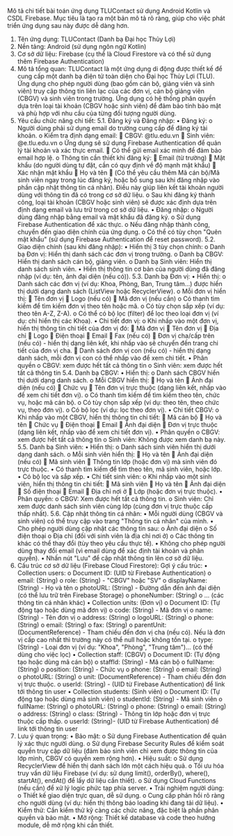 Mô tả chi tiết bài toán ứng dụng TLUContact sử dụng Android Kotlin và CSDL Firebase. Mục tiêu là tạo ra một bản mô tả rõ ràng, giúp cho việc phát triển ứng dụng sau này được dễ dàng hơn.
1. Tên ứng dụng: TLUContact (Danh bạ Đại học Thủy Lợi)
2. Nền tảng: Android (sử dụng ngôn ngữ Kotlin)
3. Cơ sở dữ liệu: Firebase (cụ thể là Cloud Firestore và có thể sử dụng thêm Firebase Authentication)
4. Mô tả tổng quan:
TLUContact là một ứng dụng di động được thiết kế để cung cấp một danh bạ điện tử toàn diện cho Đại học Thủy Lợi (TLU). Ứng dụng cho phép người dùng (bao gồm cán bộ, giảng viên và sinh viên) truy cập thông tin liên lạc của các đơn vị, cán bộ giảng viên (CBGV) và sinh viên trong trường. Ứng dụng có hệ thống phân quyền dựa trên loại tài khoản (CBGV hoặc sinh viên) để đảm bảo tính bảo mật và phù hợp với nhu cầu của từng đối tượng người dùng.
5. Yêu cầu chức năng chi tiết:
5.1. Đăng ký và Đăng nhập:
•	Đăng ký:
o	Người dùng phải sử dụng email do trường cung cấp để đăng ký tài khoản.
o	Kiểm tra định dạng email: 
	CBGV: @tlu.edu.vn
	Sinh viên: @e.tlu.edu.vn
o	Ứng dụng sẽ sử dụng Firebase Authentication để quản lý tài khoản và xác thực email. 
	Có thể gửi email xác minh để đảm bảo email hợp lệ.
o	Thông tin cần thiết khi đăng ký: 
	Email (từ trường)
	Mật khẩu (do người dùng tự đặt, cần có quy định về độ mạnh mật khẩu)
	Xác nhận mật khẩu
	Họ và tên
	(Có thể yêu cầu thêm Mã cán bộ/Mã sinh viên ngay trong lúc đăng ký, hoặc bổ sung sau khi đăng nhập vào phần cập nhật thông tin cá nhân). Điều này giúp liên kết tài khoản người dùng với thông tin đã có trong cơ sở dữ liệu.
o	Sau khi đăng ký thành công, loại tài khoản (CBGV hoặc sinh viên) sẽ được xác định dựa trên định dạng email và lưu trữ trong cơ sở dữ liệu.
•	Đăng nhập:
o	Người dùng đăng nhập bằng email và mật khẩu đã đăng ký.
o	Sử dụng Firebase Authentication để xác thực.
o	Nếu đăng nhập thành công, chuyển đến giao diện chính của ứng dụng.
o	Có thể có tùy chọn "Quên mật khẩu" (sử dụng Firebase Authentication để reset password).
5.2. Giao diện chính (sau khi đăng nhập):
•	Hiển thị 3 tùy chọn chính: 
o	Danh bạ Đơn vị: Hiển thị danh sách các đơn vị trong trường.
o	Danh bạ CBGV: Hiển thị danh sách cán bộ, giảng viên.
o	Danh bạ Sinh viên: Hiển thị danh sách sinh viên.
•	Hiển thị thông tin cơ bản của người dùng đã đăng nhập (ví dụ: tên, ảnh đại diện (nếu có)).
5.3. Danh bạ Đơn vị:
•	Hiển thị: 
o	Danh sách các đơn vị (ví dụ: Khoa, Phòng, Ban, Trung tâm...) được hiển thị dưới dạng danh sách (ListView hoặc RecyclerView).
o	Mỗi đơn vị hiển thị: 
	Tên đơn vị
	Logo (nếu có)
	Mã đơn vị (nếu cần)
o	Có thanh tìm kiếm để tìm kiếm đơn vị theo tên hoặc mã.
o	Có tùy chọn sắp xếp (ví dụ: theo tên A-Z, Z-A).
o	Có thể có bộ lọc (filter) để lọc theo loại đơn vị (ví dụ: chỉ hiển thị các Khoa).
•	Chi tiết đơn vị: 
o	Khi nhấp vào một đơn vị, hiển thị thông tin chi tiết của đơn vị đó: 
	Mã đơn vị
	Tên đơn vị
	Địa chỉ
	Logo
	Điện thoại
	Email
	Fax (nếu có)
	Đơn vị cha/cấp trên (nếu có) - hiển thị dạng liên kết, khi nhấp vào sẽ chuyển đến trang chi tiết của đơn vị cha.
	Danh sách đơn vị con (nếu có) - hiển thị dạng danh sách, mỗi đơn vị con có thể nhấp vào để xem chi tiết.
•	Phân quyền 
o	CBGV: xem được hết tất cả thông tin
o	Sinh viên: xem được hết tất cả thông tin
5.4. Danh bạ CBGV:
•	Hiển thị: 
o	Danh sách CBGV hiển thị dưới dạng danh sách.
o	Mỗi CBGV hiển thị: 
	Họ và tên
	Ảnh đại diện (nếu có)
	Chức vụ
	Tên đơn vị trực thuộc (dạng liên kết, nhấp vào để xem chi tiết đơn vị).
o	Có thanh tìm kiếm để tìm kiếm theo tên, chức vụ, hoặc mã cán bộ.
o	Có tùy chọn sắp xếp (ví dụ: theo tên, theo chức vụ, theo đơn vị).
o	Có bộ lọc (ví dụ: lọc theo đơn vị).
•	Chi tiết CBGV: 
o	Khi nhấp vào một CBGV, hiển thị thông tin chi tiết: 
	Mã cán bộ
	Họ và tên
	Chức vụ
	Điện thoại
	Email
	Ảnh đại diện
	Đơn vị trực thuộc (dạng liên kết, nhấp vào để xem chi tiết đơn vị).
•	Phân quyền 
o	CBGV: xem được hết tất cả thông tin
o	Sinh viên: Không được xem danh bạ này.
5.5. Danh bạ Sinh viên:
•	Hiển thị: 
o	Danh sách sinh viên hiển thị dưới dạng danh sách.
o	Mỗi sinh viên hiển thị: 
	Họ và tên
	Ảnh đại diện (nếu có)
	Mã sinh viên
	Thông tin lớp (hoặc đơn vị) mà sinh viên đó trực thuộc.
•	Có thanh tìm kiếm để tìm theo tên, mã sinh viên, hoặc lớp.
•	Có bộ lọc và sắp xếp.
•	Chi tiết sinh viên: 
o	Khi nhấp vào một sinh viên, hiển thị thông tin chi tiết: 
	Mã sinh viên
	Họ và tên
	Ảnh đại diện
	Số điện thoại
	Email
	Địa chỉ nơi ở
	Lớp (hoặc đơn vị trực thuộc).
•	Phân quyền: 
o	CBGV: Xem được hết tất cả thông tin.
o	Sinh viên: Chỉ xem được danh sách sinh viên cùng lớp (cùng đơn vị trực thuộc cấp thấp nhất).
5.6. Cập nhật thông tin cá nhân:
•	Mỗi người dùng (CBGV và sinh viên) có thể truy cập vào trang "Thông tin cá nhân" của mình.
•	Cho phép người dùng cập nhật các thông tin sau: 
o	Ảnh đại diện
o	Số điện thoại
o	Địa chỉ (đối với sinh viên là địa chỉ nơi ở)
o	Các thông tin khác có thể thay đổi (tùy theo yêu cầu thực tế).
•	Không cho phép người dùng thay đổi email (vì email dùng để xác định tài khoản và phân quyền).
•	Nhấn nút "Lưu" để cập nhật thông tin lên cơ sở dữ liệu.
6. Cấu trúc cơ sở dữ liệu (Firebase Cloud Firestore):
Gợi ý cấu trúc:
•	Collection users:
o	Document ID: (UID từ Firebase Authentication)
o	email: (String)
o	role: (String) - "CBGV" hoặc "SV"
o	displayName: (String) - Họ và tên
o	photoURL: (String) - Đường dẫn đến ảnh đại diện (có thể lưu trữ trên Firebase Storage)
o	phoneNumber: (String)
o	... (các thông tin cá nhân khác)
•	Collection units: (Đơn vị)
o	Document ID: (Tự động tạo hoặc dùng mã đơn vị)
o	code: (String) - Mã đơn vị
o	name: (String) - Tên đơn vị
o	address: (String)
o	logoURL: (String)
o	phone: (String)
o	email: (String)
o	fax: (String)
o	parentUnit: (DocumentReference) - Tham chiếu đến đơn vị cha (nếu có). Nếu là đơn vị cấp cao nhất thì trường này có thể null hoặc không tồn tại.
o	type: (String) - Loại đơn vị (ví dụ: "Khoa", "Phòng", "Trung tâm")... (có thể dùng cho việc lọc)
•	Collection staff: (CBGV)
o	Document ID: (Tự động tạo hoặc dùng mã cán bộ)
o	staffId: (String) - Mã cán bộ
o	fullName: (String)
o	position: (String) - Chức vụ
o	phone: (String)
o	email: (String)
o	photoURL: (String)
o	unit: (DocumentReference) - Tham chiếu đến đơn vị trực thuộc.
o	userId: (String) - (UID từ Firebase Authentication) để link tới thông tin user
•	Collection students: (Sinh viên)
o	Document ID: (Tự động tạo hoặc dùng mã sinh viên)
o	studentId: (String) - Mã sinh viên
o	fullName: (String)
o	photoURL: (String)
o	phone: (String)
o	email: (String)
o	address: (String)
o	class: (String) - Thông tin lớp hoặc đơn vị trực thuộc cấp thấp.
o	userId: (String)- (UID từ Firebase Authentication) để link tới thông tin user
7. Lưu ý quan trọng:
•	Bảo mật: 
o	Sử dụng Firebase Authentication để quản lý xác thực người dùng.
o	Sử dụng Firebase Security Rules để kiểm soát quyền truy cập dữ liệu (đảm bảo sinh viên chỉ xem được thông tin của lớp mình, CBGV có quyền xem rộng hơn).
•	Hiệu suất: 
o	Sử dụng RecyclerView để hiển thị danh sách lớn một cách hiệu quả.
o	Tối ưu hóa truy vấn dữ liệu Firebase (ví dụ: sử dụng limit(), orderBy(), where(), startAt(), endAt() để lấy dữ liệu cần thiết).
o	Sử dụng Cloud Functions (nếu cần) để xử lý logic phức tạp phía server.
•	Trải nghiệm người dùng: 
o	Thiết kế giao diện trực quan, dễ sử dụng.
o	Cung cấp phản hồi rõ ràng cho người dùng (ví dụ: hiển thị thông báo loading khi đang tải dữ liệu).
•	Kiểm thử: Cần kiểm thử kỹ càng các chức năng, đặc biệt là phần phân quyền và bảo mật.
•	Mở rộng: Thiết kế database và code theo hướng module, dễ mở rộng khi cần thiết.
